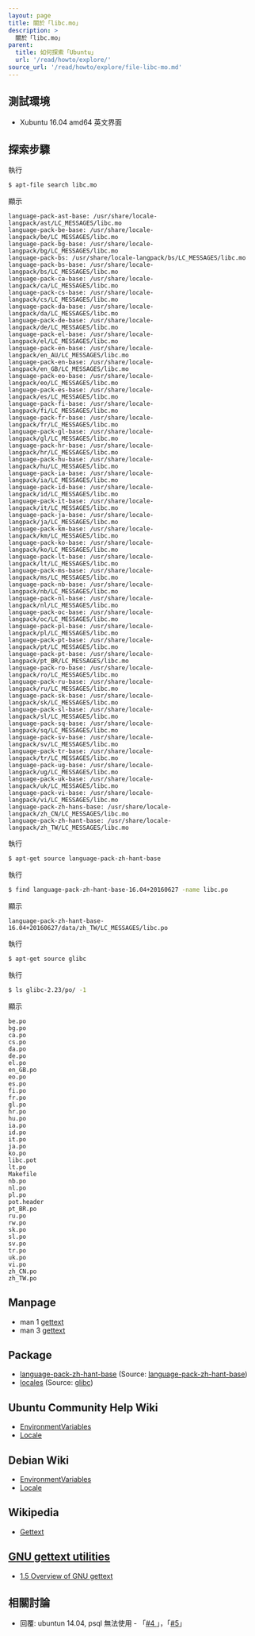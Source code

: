 ```yaml
---
layout: page
title: 關於「libc.mo」
description: >
  關於「libc.mo」
parent:
  title: 如何探索「Ubuntu」
  url: '/read/howto/explore/'
source_url: '/read/howto/explore/file-libc-mo.md'
---
```


## 測試環境

* Xubuntu 16.04 amd64 英文界面

## 探索步驟

執行

``` sh
$ apt-file search libc.mo
```

顯示

```
language-pack-ast-base: /usr/share/locale-langpack/ast/LC_MESSAGES/libc.mo
language-pack-be-base: /usr/share/locale-langpack/be/LC_MESSAGES/libc.mo
language-pack-bg-base: /usr/share/locale-langpack/bg/LC_MESSAGES/libc.mo
language-pack-bs: /usr/share/locale-langpack/bs/LC_MESSAGES/libc.mo
language-pack-bs-base: /usr/share/locale-langpack/bs/LC_MESSAGES/libc.mo
language-pack-ca-base: /usr/share/locale-langpack/ca/LC_MESSAGES/libc.mo
language-pack-cs-base: /usr/share/locale-langpack/cs/LC_MESSAGES/libc.mo
language-pack-da-base: /usr/share/locale-langpack/da/LC_MESSAGES/libc.mo
language-pack-de-base: /usr/share/locale-langpack/de/LC_MESSAGES/libc.mo
language-pack-el-base: /usr/share/locale-langpack/el/LC_MESSAGES/libc.mo
language-pack-en-base: /usr/share/locale-langpack/en_AU/LC_MESSAGES/libc.mo
language-pack-en-base: /usr/share/locale-langpack/en_GB/LC_MESSAGES/libc.mo
language-pack-eo-base: /usr/share/locale-langpack/eo/LC_MESSAGES/libc.mo
language-pack-es-base: /usr/share/locale-langpack/es/LC_MESSAGES/libc.mo
language-pack-fi-base: /usr/share/locale-langpack/fi/LC_MESSAGES/libc.mo
language-pack-fr-base: /usr/share/locale-langpack/fr/LC_MESSAGES/libc.mo
language-pack-gl-base: /usr/share/locale-langpack/gl/LC_MESSAGES/libc.mo
language-pack-hr-base: /usr/share/locale-langpack/hr/LC_MESSAGES/libc.mo
language-pack-hu-base: /usr/share/locale-langpack/hu/LC_MESSAGES/libc.mo
language-pack-ia-base: /usr/share/locale-langpack/ia/LC_MESSAGES/libc.mo
language-pack-id-base: /usr/share/locale-langpack/id/LC_MESSAGES/libc.mo
language-pack-it-base: /usr/share/locale-langpack/it/LC_MESSAGES/libc.mo
language-pack-ja-base: /usr/share/locale-langpack/ja/LC_MESSAGES/libc.mo
language-pack-km-base: /usr/share/locale-langpack/km/LC_MESSAGES/libc.mo
language-pack-ko-base: /usr/share/locale-langpack/ko/LC_MESSAGES/libc.mo
language-pack-lt-base: /usr/share/locale-langpack/lt/LC_MESSAGES/libc.mo
language-pack-ms-base: /usr/share/locale-langpack/ms/LC_MESSAGES/libc.mo
language-pack-nb-base: /usr/share/locale-langpack/nb/LC_MESSAGES/libc.mo
language-pack-nl-base: /usr/share/locale-langpack/nl/LC_MESSAGES/libc.mo
language-pack-oc-base: /usr/share/locale-langpack/oc/LC_MESSAGES/libc.mo
language-pack-pl-base: /usr/share/locale-langpack/pl/LC_MESSAGES/libc.mo
language-pack-pt-base: /usr/share/locale-langpack/pt/LC_MESSAGES/libc.mo
language-pack-pt-base: /usr/share/locale-langpack/pt_BR/LC_MESSAGES/libc.mo
language-pack-ro-base: /usr/share/locale-langpack/ro/LC_MESSAGES/libc.mo
language-pack-ru-base: /usr/share/locale-langpack/ru/LC_MESSAGES/libc.mo
language-pack-sk-base: /usr/share/locale-langpack/sk/LC_MESSAGES/libc.mo
language-pack-sl-base: /usr/share/locale-langpack/sl/LC_MESSAGES/libc.mo
language-pack-sq-base: /usr/share/locale-langpack/sq/LC_MESSAGES/libc.mo
language-pack-sv-base: /usr/share/locale-langpack/sv/LC_MESSAGES/libc.mo
language-pack-tr-base: /usr/share/locale-langpack/tr/LC_MESSAGES/libc.mo
language-pack-ug-base: /usr/share/locale-langpack/ug/LC_MESSAGES/libc.mo
language-pack-uk-base: /usr/share/locale-langpack/uk/LC_MESSAGES/libc.mo
language-pack-vi-base: /usr/share/locale-langpack/vi/LC_MESSAGES/libc.mo
language-pack-zh-hans-base: /usr/share/locale-langpack/zh_CN/LC_MESSAGES/libc.mo
language-pack-zh-hant-base: /usr/share/locale-langpack/zh_TW/LC_MESSAGES/libc.mo
```

執行

``` sh
$ apt-get source language-pack-zh-hant-base
```

執行

``` sh
$ find language-pack-zh-hant-base-16.04+20160627 -name libc.po
```

顯示

```
language-pack-zh-hant-base-16.04+20160627/data/zh_TW/LC_MESSAGES/libc.po
```

執行

``` sh
$ apt-get source glibc
```

執行

``` sh
$ ls glibc-2.23/po/ -1
```

顯示

```
be.po
bg.po
ca.po
cs.po
da.po
de.po
el.po
en_GB.po
eo.po
es.po
fi.po
fr.po
gl.po
hr.po
hu.po
ia.po
id.po
it.po
ja.po
ko.po
libc.pot
lt.po
Makefile
nb.po
nl.po
pl.po
pot.header
pt_BR.po
ru.po
rw.po
sk.po
sl.po
sv.po
tr.po
uk.po
vi.po
zh_CN.po
zh_TW.po
```


## Manpage

* man 1 [gettext](http://manpages.ubuntu.com/manpages/xenial/en/man1/gettext.1.html)
* man 3 [gettext](http://manpages.ubuntu.com/manpages/xenial/en/man3/gettext.3.html)


## Package

* [language-pack-zh-hant-base](https://packages.ubuntu.com/xenial/language-pack-zh-hant-base) (Source: [language-pack-zh-hant-base](https://packages.ubuntu.com/source/xenial/language-pack-zh-hant-base))
* [locales](https://packages.ubuntu.com/xenial/locales) (Source: [glibc](https://packages.ubuntu.com/source/xenial/glibc))


## Ubuntu Community Help Wiki

* [EnvironmentVariables](https://help.ubuntu.com/community/EnvironmentVariables)
* [Locale](https://help.ubuntu.com/community/Locale)


## Debian Wiki

* [EnvironmentVariables](https://wiki.debian.org/EnvironmentVariables)
* [Locale](https://wiki.debian.org/Locale)


## Wikipedia

* [Gettext](https://en.wikipedia.org/wiki/Gettext)


## [GNU gettext utilities](https://www.gnu.org/software/gettext/manual/html_node/index.html)

* [1.5 Overview of GNU gettext](https://www.gnu.org/software/gettext/manual/html_node/Overview.html#Overview)

## 相關討論

* 回覆: ubuntun 14.04, psql 無法使用 - 「[#4 ](https://www.ubuntu-tw.org/modules/newbb/viewtopic.php?post_id=358364#forumpost358364)」，「[#5](https://www.ubuntu-tw.org/modules/newbb/viewtopic.php?post_id=358370#forumpost358370)」
